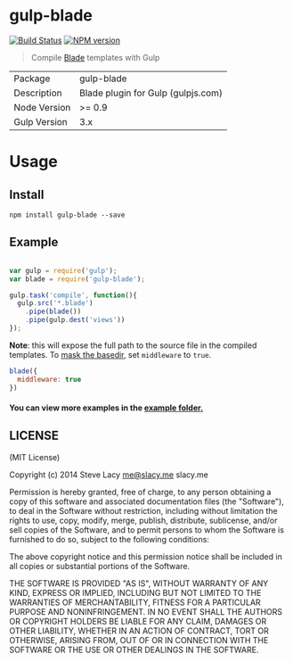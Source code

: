 # gulp-blade
[![Build Status](https://travis-ci.org/stevelacy/gulp-blade.png?branch=master)](https://travis-ci.org/stevelacy/gulp-blade)
[![NPM version](https://badge.fury.io/js/gulp-blade.png)](http://badge.fury.io/js/gulp-blade)

> Compile [Blade](https://github.com/bminer/node-blade) templates with Gulp

<table>
<tr> 
<td>Package</td><td>gulp-blade</td>
</tr>
<tr>
<td>Description</td>
<td>Blade plugin for Gulp (gulpjs.com)</td>
</tr>
<tr>
<td>Node Version</td>
<td>>= 0.9</td>
</tr>
<tr>
<td>Gulp Version</td>
<td>3.x</td>
</tr>
</table>

# Usage

## Install

```
npm install gulp-blade --save
```
## Example

```javascript

var gulp = require('gulp');
var blade = require('gulp-blade');

gulp.task('compile', function(){
  gulp.src('*.blade')
    .pipe(blade())
    .pipe(gulp.dest('views'))
});

```
**Note**: this will expose the full path to the source file in the compiled templates. To [mask the basedir](https://github.com/bminer/node-blade#api), set `middleware` to `true`.

```javascript
blade({
  middleware: true
})
```

#### You can view more examples in the [example folder.](https://github.com/stevelacy/gulp-blade/tree/master/examples)



## LICENSE

(MIT License)

Copyright (c) 2014 Steve Lacy <me@slacy.me> slacy.me

Permission is hereby granted, free of charge, to any person obtaining
a copy of this software and associated documentation files (the
"Software"), to deal in the Software without restriction, including
without limitation the rights to use, copy, modify, merge, publish,
distribute, sublicense, and/or sell copies of the Software, and to
permit persons to whom the Software is furnished to do so, subject to
the following conditions:

The above copyright notice and this permission notice shall be
included in all copies or substantial portions of the Software.

THE SOFTWARE IS PROVIDED "AS IS", WITHOUT WARRANTY OF ANY KIND,
EXPRESS OR IMPLIED, INCLUDING BUT NOT LIMITED TO THE WARRANTIES OF
MERCHANTABILITY, FITNESS FOR A PARTICULAR PURPOSE AND
NONINFRINGEMENT. IN NO EVENT SHALL THE AUTHORS OR COPYRIGHT HOLDERS BE
LIABLE FOR ANY CLAIM, DAMAGES OR OTHER LIABILITY, WHETHER IN AN ACTION
OF CONTRACT, TORT OR OTHERWISE, ARISING FROM, OUT OF OR IN CONNECTION
WITH THE SOFTWARE OR THE USE OR OTHER DEALINGS IN THE SOFTWARE.
